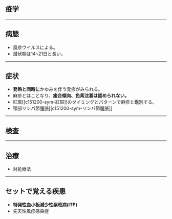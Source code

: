 ## 疫学
---
## 病態
- 風疹ウイルスによる。
- 潜伏期は14~21日と長い。
---
## 症状
- **発熱と同時に**かゆみを伴う発疹がみられる。
- 麻疹とはことなり、**癒合傾向、色素沈着は認められない。**
- 紅斑[[c151200-sym-紅斑]]のタイミングとパターンで麻疹と鑑別する。
- 頸部リンパ節腫脹[[c151200-sym-リンパ節腫脹]]
---
## 検査
---
## 治療
- 対処療法
---
## セットで覚える疾患
- **特発性血小板減少性紫斑病(ITP)**
- 先天性風疹感染症
